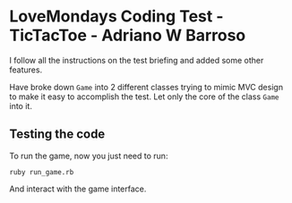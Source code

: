 # LoveMondays Coding Test - TicTacToe - Adriano W Barroso

I follow all the instructions on the test briefing and added some other features.

Have broke down `Game` into 2 different classes trying to mimic MVC design
to make it easy to accomplish the test. Let only the core of the class `Game` into it.

## Testing the code

To run the game, now you just need to run:

```
ruby run_game.rb
```

And interact with the game interface.
